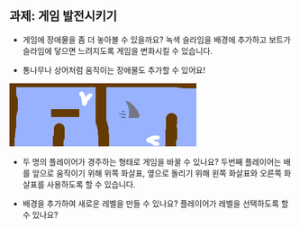 ## 과제: 게임 발전시키기

- 게임에 장애물을 좀 더 놓아볼 수 있을까요? 녹색 슬라임을 배경에 추가하고 보트가 슬라임에 닿으면 느려지도록 게임을 변화시킬 수 있습니다.

- 통나무나 상어처럼 움직이는 장애물도 추가할 수 있어요!

![스크린샷](images/boat-obstacles.png)

- 두 명의 플레이어가 경주하는 형태로 게임을 바꿀 수 있나요? 두번째 플레이어는 배를 앞으로 움직이기 위해 위쪽 화살표, 옆으로 돌리기 위해 왼쪽 화살표와 오른쪽 화살표를 사용하도록 할 수 있습니다.

- 배경을 추가하여 새로운 레벨을 만들 수 있나요? 플레이어가 레벨을 선택하도록 할 수 있나요?